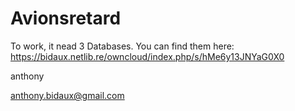 # Avionsretard

To work, it nead 3 Databases. You can find them here:
https://bidaux.netlib.re/owncloud/index.php/s/hMe6y13JNYaG0X0

anthony

anthony.bidaux@gmail.com
